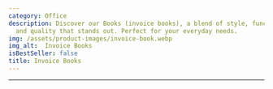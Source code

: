```yaml
---
category: Office
description: Discover our Books (invoice books), a blend of style, functionality,
  and quality that stands out. Perfect for your everyday needs.
img: /assets/product-images/invoice-book.webp
img_alt:  Invoice Books
isBestSeller: false
title: Invoice Books
---
```

---

